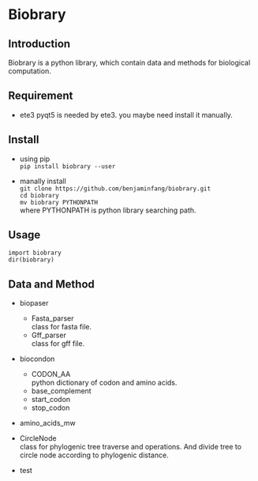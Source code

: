 # Biobrary

## Introduction
Biobrary is a python library, which contain data and methods for biological computation.

## Requirement  
* ete3
    pyqt5 is needed by ete3. you maybe need install it manually.
 

## Install  
* using pip  
`pip install biobrary --user`

* manally install  
`git clone https://github.com/benjaminfang/biobrary.git`  
`cd biobrary`  
`mv biobrary PYTHONPATH`  
where PYTHONPATH is python library searching path.

## Usage  
```
import biobrary  
dir(biobrary)  
```

## Data and Method  

* biopaser  
    * Fasta_parser  
        class for fasta file.
    * Gff_parser  
        class for gff file.


* biocondon  
    * CODON_AA  
        python dictionary of codon and amino acids.  
    * base_complement
    * start_codon
    * stop_codon



* amino_acids_mw  



* CircleNode  
    class for phylogenic tree traverse and operations. And divide tree to circle node according
    to phylogenic distance.
* test
